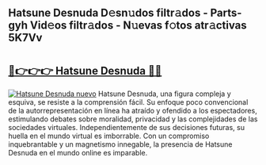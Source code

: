 ## Hatsune Desnuda D𝚎sn𝚞dos filtr𝚊dos - Parts-gyh Vid𝚎os filtr𝚊dos - N𝚞evas f𝚘tos atr𝚊ctivas 5K7Vv

# <h2><a href="http://mb0ggc1.tromn.icu/?c=Hatsune+Desnuda">🔗👉👉👉 Hatsune Desnuda 🔗🔗</a></h2>

[![Hatsune Desnuda nuevo](https://i.imgur.com/pEAQMta.gif)](http://mb0ggc1.tromn.icu/?c=Hatsune+Desnuda)
Hatsune Desnuda, una figura compleja y esquiva, se resiste a la comprensión fácil. Su enfoque poco convencional de la autorrepresentación en línea ha atraído y ofendido a los espectadores, estimulando debates sobre moralidad, privacidad y las complejidades de las sociedades virtuales. Independientemente de sus decisiones futuras, su huella en el mundo virtual es imborrable. Con un compromiso inquebrantable y un magnetismo innegable, la presencia de Hatsune Desnuda en el mundo online es imparable.
